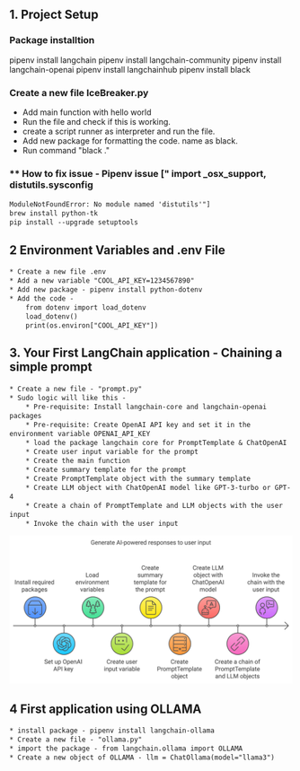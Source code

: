 ## 1. Project Setup


### Package installtion
pipenv install langchain
pipenv install langchain-community
pipenv install langchain-openai
pipenv install langchainhub
pipenv install black 


### Create a new file IceBreaker.py
   * Add main function with hello world
   * Run the file and check if this is working.
   * create a script runner as interpreter and run the file.
   * Add new package for formatting the code. name as black.
   * Run command "black ."

### ** How to fix issue - Pipenv issue ["  import _osx_support, distutils.sysconfig
    ModuleNotFoundError: No module named 'distutils'"]
    brew install python-tk
    pip install --upgrade setuptools





## 2 Environment Variables and .env File
    * Create a new file .env
    * Add a new variable "COOL_API_KEY=1234567890"
    * Add new package - pipenv install python-dotenv
    * Add the code - 
        from dotenv import load_dotenv
        load_dotenv()
        print(os.environ["COOL_API_KEY"])

## 3. Your First LangChain application - Chaining a simple prompt
    * Create a new file - "prompt.py"
    * Sudo logic will like this -  
        * Pre-requisite: Install langchain-core and langchain-openai packages
        * Pre-requisite: Create OpenAI API key and set it in the environment variable OPENAI_API_KEY
        * load the package langchain core for PromptTemplate & ChatOpenAI
        * Create user input variable for the prompt
        * Create the main function
        * Create summary template for the prompt
        * Create PromptTemplate object with the summary template
        * Create LLM object with ChatOpenAI model like GPT-3-turbo or GPT-4
        * Create a chain of PromptTemplate and LLM objects with the user input
        * Invoke the chain with the user input
![Basic-langchain-promt_01.png](resources/Basic-langchain-promt_01.png)

## 4 First application using OLLAMA
    * install package - pipenv install langchain-ollama
    * Create a new file - "ollama.py"
    * import the package - from langchain.ollama import OLLAMA
    * Create a new object of OLLAMA - llm = ChatOllama(model="llama3")

    